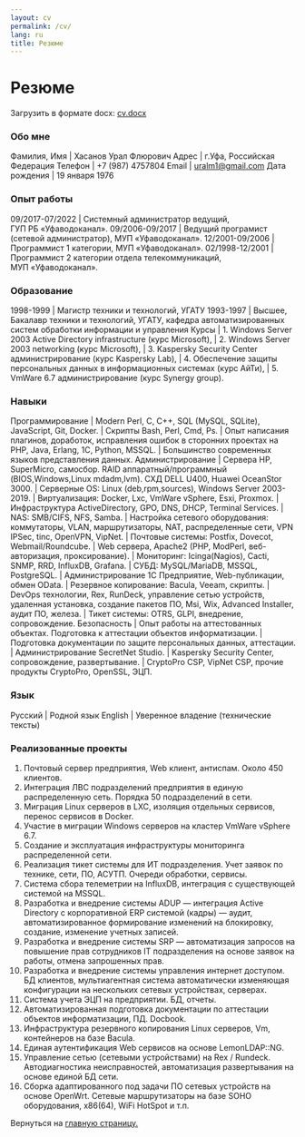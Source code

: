 ```yaml
---
layout: cv
permalink: /cv/
lang: ru
title: Резюме
---
```

# Резюме

Загрузить в формате docx: [cv.docx](https://uralm1.github.io/cv.docx)

### Обо мне

Фамилия, Имя  | Хасанов Урал Флюрович
Адрес         | г.Уфа, Российская Федерация
Телефон       | +7 (987) 4757804
Email         | uralm1@gmail.com
Дата рождения | 19 января 1976

### Опыт работы

09/2017-07/2022 | Системный администратор ведущий, ГУП РБ «Уфаводоканал».
09/2006-09/2017 | Ведущий програмист (сетевой администратор), МУП «Уфаводоканал».
12/2001-09/2006 | Программист 1 категории, МУП «Уфаводоканал».
02/1998-12/2001 | Программист 2 категории отдела телекоммуникаций, МУП «Уфаводоканал».

### Образование

1998-1999 | Магистр техники и технологий, УГАТУ
1993-1997 | Высшее, Бакалавр техники и технологий, УГАТУ, кафедра автоматизированных систем обработки информации и управления
Курсы | 1. Windows Server 2003 Active Directory infrastructure (курс Microsoft),
| 2. Windows Server 2003 networking (курс Microsoft),
| 3. Kaspersky Security Center администрирование (курс Kaspersky Lab),
| 4. Обеспечение защиты персональных данных в информационных системах (курс АйТи),
| 5. VmWare 6.7 администрирование (курс Synergy group).

### Навыки

Программирование | Modern Perl, C, C++, SQL (MySQL, SQLite), JavaScript, Git, Docker.
| Cкрипты Bash, Perl, Cmd, Ps.
| Опыт написания плагинов, доработок, исправления ошибок в сторонних проектах на PHP, Java, Erlang, 1С, Python, MSSQL.
| Большинство современных языков представления данных.
Администрирование | Сервера HP, SuperMicro, самосбор. RAID аппаратный/программный (BIOS,Windows,Linux mdadm,lvm). СХД DELL U400, Huawei OceanStor 3000.
| Серверные OS: Linux (deb,rpm,sources), Windows Server 2003-2019.
| Виртуализация: Docker, Lxc, VmWare vSphere, Esxi, Proxmox.
| Инфраструктура ActiveDirectory, GPO, DNS, DHCP, Terminal Services.
| NAS: SMB/CIFS, NFS, Samba.
| Настройка сетевого оборудования: коммутаторы, VLAN, маршрутизаторы, NAT, распределенные сети, VPN IPSec, tinc, OpenVPN, VipNet.
| Почтовые системы: Postfix, Dovecot, Webmail/Roundcube.
| Web сервера, Apache2 (PHP, ModPerl, веб-авторизация, проксирование).
| Мониторинг: Icinga(Nagios), Cacti, SNMP, RRD, InfluxDB, Grafana.
| СУБД: MySQL/MariaDB, MSSQL, PostgreSQL.
| Администрирование 1С Предприятие, Web-публикации, обмен OData.
| Резервное копирование: Bacula, Veeam, скрипты.
| DevOps технологии, Rex, RunDeck, управление сетью устройств, удаленная установка, создание пакетов ПО, Msi, Wix, Advanced Installer, аудит ПО, железа.
| Тикет системы: OTRS, GLPI, внедрение, сопровождение. 
Безопасность | Опыт работы на аттестованных объектах. Подготовка к  аттестации объектов информатизации.
| Подготовка документации по защите персональных данных, аттестации.
| Администрирование SecretNet Studio.
| Kaspersky Security Center, сопровождение, развертывание.
| CryptoPro CSP, VipNet CSP, прочие продукты CryptoPro, OpenSSL, ЭЦП.

### Язык

Русский | Родной язык
English | Уверенное владение (технические тексты)

### Реализованные проекты

1. Почтовый сервер предприятия, Web клиент, антиспам. Около 450 клиентов.
2. Интеграция ЛВС подразделений предприятия в единую распределенную сеть. Порядка 50 подразделений в сети.
3. Миграция Linux серверов в LXC, изоляция отдельных сервисов, перенос сервисов в Docker.
4. Участие в миграции Windows серверов на кластер VmWare vSphere 6.7.
5. Создание и эксплуатация инфраструктуры мониторинга распределенной сети.
6. Реализация тикет системы для ИТ подразделения. Учет заявок по технике, сети, ПО, АСУТП. Очереди обработки, сервисы.
7. Система сбора телеметрии на InfluxDB, интеграция с существующей системой на MSSQL.
8. Разработка и внедрение системы ADUP — интеграция Active Directory с корпоративной ERP системой (кадры) — аудит, автоматизированное формирование изменений на блокировку, создание, изменение учетных записей.
9.  Разработка и внедрение системы SRP — автоматизация запросов на повышение прав сотрудников IT подразделения на основе заявок на работы, отмена запрошенных прав.
10.  Разработка и внедрение системы управления интернет доступом. БД клиентов, мультиагентная система автоматически изменяющая конфигурации на нескольких сетевых устройствах, серверах.
11. Система учета ЭЦП на предприятии. БД, отчеты.
12. Автоматизированная подготовка документации по аттестации объектов информатизации, ПД. Docbook.
13. Инфраструктура резервного копирования Linux серверов, Vm, контейнеров на базе Bacula.
14. Единая аутентификация Web сервисов на основе LemonLDAP::NG.
15. Управление сетью (сетевыми устройствами) на Rex / Rundeck. Автодиагностика неисправностей, автоматизация развертывания на основе единой БД сети.
16. Сборка адаптированного под задачи ПО сетевых устройств на основе OpenWrt. Сетевые маршрутизаторы на базе SOHO оборудования, x86(64), WiFi HotSpot и т.п.


Вернуться на [главную страницу.](index.md)
